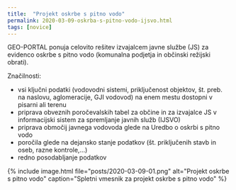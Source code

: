 ```yaml
---
title:  "Projekt oskrbe s pitno vodo"
permalink: 2020-03-09-oskrba-s-pitno-vodo-ijsvo.html
tags: [novice]
---
```


GEO-PORTAL ponuja celovito rešitev izvajalcem javne službe (JS) za evidenco oskrbe s pitno vodo (komunalna podjetja in občinski režijski obrati).

Značilnosti:
- vsi ključni podatki (vodovodni sistemi, priključenost objektov, št. preb. na naslovu, aglomeracije, GJI vodovod) na enem mestu dostopni v pisarni ali terenu
- priprava obveznih poročevalskih tabel za občine in za izvajalce JS v informacijski sistem za spremljanje javnih služb (IJSVO)
- priprava območij javnega vodovoda glede na Uredbo o oskrbi s pitno vodo
- poročila glede na dejansko stanje podatkov (št. priključenih stavb in oseb, razne kontrole,...)
- redno posodabljanje podatkov

{% include image.html file="posts/2020-03-09-01.png" alt="Projekt oskrbe s pitno vodo" caption="Spletni vmesnik za projekt oskrbe s pitno vodo" %}
